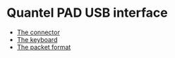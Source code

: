 # Quantel PAD USB interface

- [The connector](connector.md)
- [The keyboard](keyboard_AKE079339.md)
- [The packet format](packet.md)
